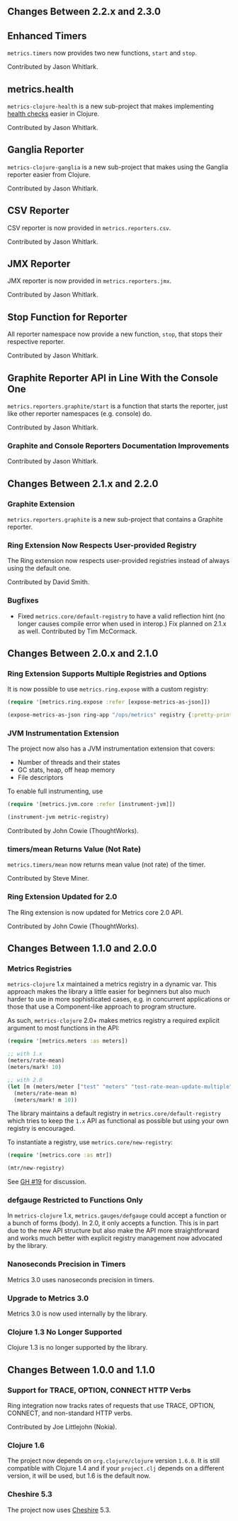 ## Changes Between 2.2.x and 2.3.0

## Enhanced Timers

`metrics.timers` now provides two new functions, `start` and `stop`.

Contributed by Jason Whitlark.

## metrics.health

`metrics-clojure-health` is a new sub-project that makes implementing
[health checks](http://metrics.codahale.com/manual/healthchecks/) easier in Clojure.

Contributed by Jason Whitlark.

## Ganglia Reporter

`metrics-clojure-ganglia` is a new sub-project that makes using the Ganglia
reporter easier from Clojure.

Contributed by Jason Whitlark.

## CSV Reporter

CSV reporter is now provided in `metrics.reporters.csv`.

Contributed by Jason Whitlark.

## JMX Reporter

JMX reporter is now provided in `metrics.reporters.jmx`.

Contributed by Jason Whitlark.

## Stop Function for Reporter

All reporter namespace now provide a new function, `stop`, that stops
their respective reporter.

Contributed by Jason Whitlark.

## Graphite Reporter API in Line With the Console One

`metrics.reporters.graphite/start` is a function that starts the reporter,
just like other reporter namespaces (e.g. console) do.

Contributed by Jason Whitlark.

### Graphite and Console Reporters Documentation Improvements

Contributed by Jason Whitlark.


## Changes Between 2.1.x and 2.2.0

### Graphite Extension

`metrics.reporters.graphite` is a new sub-project that contains
a Graphite reporter.


### Ring Extension Now Respects User-provided Registry

The Ring extension now respects user-provided registries
instead of always using the default one.

Contributed by David Smith.

### Bugfixes

- Fixed `metrics.core/default-registry` to have a valid reflection
  hint (no longer causes compile error when used in interop.) Fix
  planned on 2.1.x as well. Contributed by Tim McCormack.


## Changes Between 2.0.x and 2.1.0

### Ring Extension Supports Multiple Registries and Options

It is now possible to use `metrics.ring.expose` with a custom
registry:

``` clojure
(require '[metrics.ring.expose :refer [expose-metrics-as-json]])

(expose-metrics-as-json ring-app "/ops/metrics" registry {:pretty-print? true})
```

### JVM Instrumentation Extension

The project now also has a JVM instrumentation extension that covers:

 * Number of threads and their states
 * GC stats, heap, off heap memory
 * File descriptors

To enable full instrumenting, use

``` clojure
(require '[metrics.jvm.core :refer [instrument-jvm]])

(instrument-jvm metric-registry)
```

Contributed by John Cowie (ThoughtWorks).


### timers/mean Returns Value (Not Rate)

`metrics.timers/mean` now returns mean value (not rate)
of the timer.

Contributed by Steve Miner.


### Ring Extension Updated for 2.0

The Ring extension is now updated for Metrics core 2.0 API.

Contributed by John Cowie (ThoughtWorks).


## Changes Between 1.1.0 and 2.0.0

### Metrics Registries

`metrics-clojure` 1.x maintained a metrics registry in a dynamic var.
This approach makes the library a little easier for beginners but
also much harder to use in more sophisticated cases, e.g. in concurrent
applications or those that use a Component-like approach to
program structure.

As such, `metrics-clojure` 2.0+ makes metrics registry a required
explicit argument to most functions in the API:

``` clojure
(require '[metrics.meters :as meters])

;; with 1.x
(meters/rate-mean)
(meters/mark! 10)

;; with 2.0
(let [m (meters/meter ["test" "meters" "test-rate-mean-update-multiple"])]
  (meters/rate-mean m)
  (meters/mark! m 10))
```

The library maintains a default registry in `metrics.core/default-registry`
which tries to keep the `1.x` API as functional as possible but using
your own registry is encouraged.

To instantiate a registry, use `metrics.core/new-registry`:

``` clojure
(require '[metrics.core :as mtr])

(mtr/new-registry)
```

See [GH #19](https://github.com/sjl/metrics-clojure/issues/19) for
discussion.

### defgauge Restricted to Functions Only

In `metrics-clojure` 1.x, `metrics.gauges/defgauge` could accept
a function or a bunch of forms (body). In 2.0, it only accepts
a function. This is in part due to the new API structure but also
make the API more straightforward and works much better with explicit
registry management now advocated by the library.


### Nanoseconds Precision in Timers

Metrics 3.0 uses nanoseconds precision in timers.


### Upgrade to Metrics 3.0

Metrics 3.0 is now used internally by the library.

### Clojure 1.3 No Longer Supported

Clojure 1.3 is no longer supported by the library.


## Changes Between 1.0.0 and 1.1.0

### Support for TRACE, OPTION, CONNECT HTTP Verbs

Ring integration now tracks rates of requests that use TRACE, OPTION,
CONNECT, and non-standard HTTP verbs.

Contributed by Joe Littlejohn (Nokia).


### Clojure 1.6

The project now depends on `org.clojure/clojure` version `1.6.0`. It is
still compatible with Clojure 1.4 and if your `project.clj` depends on
a different version, it will be used, but 1.6 is the default now.

### Cheshire 5.3

The project now uses [Cheshire](https://github.com/dakrone/cheshire) 5.3.
